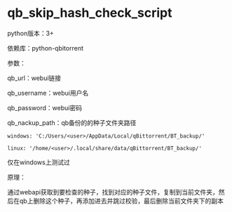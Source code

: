 # qb_skip_hash_check_script

python版本：3+

依赖库：python-qbitorrent

参数：

  qb_url：webui链接
  
  qb_username：webui用户名
  
  qb_password：webui密码
  
  qb_nackup_path：qb备份的的种子文件夹路径
  
    windows: 'C:/Users/<user>/AppData/Local/qBittorrent/BT_backup/'
    
    linux: '/home/<user>/.local/share/data/qBittorrent/BT_backup/'

仅在windows上测试过

原理：

  通过webapi获取到要检查的种子，找到对应的种子文件，复制到当前文件夹，然后在qb上删除这个种子，再添加进去并跳过校验，最后删除当前文件夹下的副本
